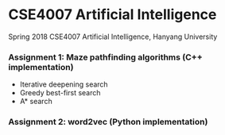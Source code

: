 # CSE4007 Artificial Intelligence
Spring 2018 CSE4007 Artificial Intelligence, Hanyang University

### Assignment 1: Maze pathfinding algorithms (C++ implementation) 
* Iterative deepening search
* Greedy best-first search
* A* search

### Assignment 2: word2vec (Python implementation)
